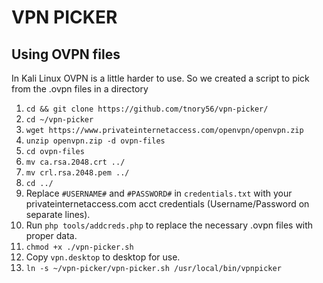 # VPN PICKER

## Using OVPN files

In Kali Linux OVPN is a little harder to use. So we created a script to pick from the .ovpn files in a directory

1. ``cd && git clone https://github.com/tnory56/vpn-picker/``
1. ``cd ~/vpn-picker``
1. ``wget https://www.privateinternetaccess.com/openvpn/openvpn.zip``
1. ``unzip openvpn.zip -d ovpn-files``
1. ``cd ovpn-files``
1. ``mv ca.rsa.2048.crt ../``
1. ``mv crl.rsa.2048.pem ../``
1. ``cd ../`` 
1. Replace ``#USERNAME#`` and ``#PASSWORD#`` in ``credentials.txt`` with your privateinternetaccess.com acct credentials (Username/Password on separate lines).
1. Run ``php tools/addcreds.php`` to replace the necessary .ovpn files with proper data.
1. ``chmod +x ./vpn-picker.sh``
1. Copy ``vpn.desktop`` to desktop for use.
1. ``ln -s ~/vpn-picker/vpn-picker.sh /usr/local/bin/vpnpicker`` 
